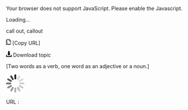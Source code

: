 Your browser does not support JavaScript. Please enable the Javascript.

Loading...

call out, callout

![Copy URL](call-out-callout_files/Copy.png) [Copy URL]

![Download](call-out-callout_files/Download.png)
Download topic

[Two words as a verb, one word as an adjective or a noun.]

![In progress](call-out-callout_files/activity-large.gif)

URL :


